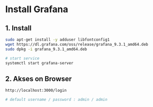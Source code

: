 # Install Grafana

## 1. Install
```sh
sudo apt-get install -y adduser libfontconfig1
wget https://dl.grafana.com/oss/release/grafana_9.3.1_amd64.deb
sudo dpkg -i grafana_9.3.1_amd64.deb

# start service
systemctl start grafana-server
```

## 2. Akses on Browser
```sh
http://localhost:3000/login

# default username / password : admin / admin 
```